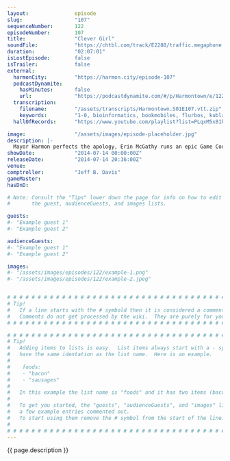 ```yaml
---
layout:               episode
slug:                 "107"
sequenceNumber:       122
episodeNumber:        107
title:                "Clever Girl"
soundFile:            "https://chtbl.com/track/E2288/traffic.megaphone.fm/STA5867394719.mp3?updated=1556323770"
duration:             "02:07:01"
isLostEpisode:        false
isTrailer:            false
external:
  harmonCity:         "https://harmon.city/episode-107"
  podcastDynamite:
    hasMinutes:       false
    url:              "https://podcastdynamite.com/#/p/Harmontown/e/122/107"
  transcription:
    filename:         "/assets/transcripts/Harmontown.S01E107.vtt.zip"
    keywords:         "1-0, bioinformatics, bookmobiles, flurbos, kubla-con, mandated, multi-attack, oran, patinkin, sepulon, oren, abdul, kamell, timberlake's, draconic, ramones, timberlake, contiguous, cold-blooded, flagstone, saline, tylenol's, tipsy, mandy, roundup"
  hallOfRecords:      "https://www.youtube.com/playlist?list=PLqxM5x81hNOb2ZKgpla6UnevU-aoWvdkl"

image:                "/assets/images/episode-placeholder.jpg"
description: |-
  Mayor Harmon perfects the apology, Erin McGathy runs an epic Game Corner and in D&D the gang encounter a black dragon.
showDate:             "2014-07-14 00:00:00Z"
releaseDate:          "2014-07-14 20:36:00Z"
venue:                
comptroller:          "Jeff B. Davis"
gameMaster:           
hasDnD:               

# Note: Consult the "Tips" lower down the page for info on how to edit
#       the guest, audienceGuests, and images lists.

guests:
#- "Example guest 1"
#- "Example guest 2"

audienceGuests:
#- "Example guest 1"
#- "Example guest 2"

images:
#- "/assets/images/episodes/122/example-1.png"
#- "/assets/images/episodes/122/example-2.jpeg"


# # # # # # # # # # # # # # # # # # # # # # # # # # # # # # # # # # # # # # # # # # # # #
# Tip!
#   If a line starts with the # symbold then it is considered a comment.
#   Comments do not get processed by the wiki.  They are purely for your information.
# # # # # # # # # # # # # # # # # # # # # # # # # # # # # # # # # # # # # # # # # # # # #

# # # # # # # # # # # # # # # # # # # # # # # # # # # # # # # # # # # # # # # # # # # # #
# Tip!
#   Adding items to lists is easy.  List items always start with a - symbol and have
#   have the same identation as the list name.  Here is an example.
#
#    foods:
#    - "bacon"
#    - "sausages"
#
#   In this example the list name is "foods" and it has two items (bacon, and sausages).
#
#   To get you started, the "guests", "audienceGuests", and "images" lists below have
#   a few example entries commented out.
#   To start using them remove the # symbol from the start of the line.
#
# # # # # # # # # # # # # # # # # # # # # # # # # # # # # # # # # # # # # # # # # # # # #
---
```


<!-- The episode description will be rendered here -->
{{ page.description }}

<!-- Add your content BELOW here -->
<!-- vvvvvvvvvvvvvvvvvvvvvvvvvvv -->




<!-- ^^^^^^^^^^^^^^^^^^^^^^^^^^^ -->
<!-- Add your content ABOVE here -->

<!-- The episode gallery will be rendered here -->
